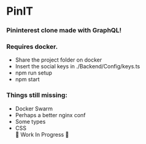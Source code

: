# PinIT
### Pininterest clone made with GraphQL! <br/>
### Requires docker. <br/>
- Share the project folder on docker
- Insert the social keys in ./Backend/Config/keys.ts 
- npm run setup 
- npm start 
### Things still missing:
- Docker Swarm
- Perhaps a better nginx conf
- Some types
- CSS
<br/>🐳 Work In Progress 🐳

